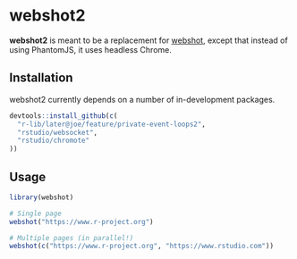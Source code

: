 webshot2
========

**webshot2** is meant to be a replacement for [webshot](https://wch.github.io/webshot/), except that instead of using PhantomJS, it uses headless Chrome.


## Installation

webshot2 currently depends on a number of in-development packages.

```R
devtools::install_github(c(
  "r-lib/later@joe/feature/private-event-loops2",
  "rstudio/websocket",
  "rstudio/chromote"
))
```


## Usage

```R
library(webshot)

# Single page
webshot("https://www.r-project.org")

# Multiple pages (in parallel!)
webshot(c("https://www.r-project.org", "https://www.rstudio.com"))
```
